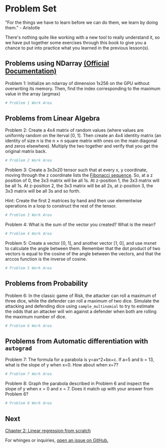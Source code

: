 
# Problem Set 

"For the things we have to learn before we can do them, we learn by doing them." - Aristotle

There's nothing quite like working with a new tool to really understand it, so we have put together some exercises through this book to give you a chance to put into practice what you learned in the previous lesson(s). 

## Problems using NDarray [(Official Documentation)](https://mxnet.incubator.apache.org/api/python/ndarray/ndarray.html) 


Problem 1: Initialize an ndarray of dimension 1x256 on the GPU without overwriting its memory. Then, find the index corresponding to the maximum value in the array (argmax)


```python
# Problem 1 Work Area
```

## Problems from Linear Algebra

Problem 2: Create a 4x4 matrix of random values (where values are uniformly random on the iterval [0, 1]. Then create an 4x4 identity matrix (an identity of size n is the n × n square matrix with ones on the main diagonal and zeros elsewhere). Multiply the two together and verify that you get the original matrix back.


```python
# Problem 2 Work Area
```

Problem 3: Create a 3x3x20 tensor such that at every x, y coordinate, moving through the z coordinate lists the [Fibonacci sequence](https://en.wikipedia.org/wiki/Fibonacci_number). So, at a z position of 0, the 3x3 matrix will be all 1s. At z-position 1, the 3x3 matrix will be all 1s. At z-position 2, the 3x3 matrix will be all 2s, at z-position 3, the 3x3 matrix will be all 3s and so forth.

Hint: Create the first 2 matrices by hand and then use elementwise operations in a loop to construct the rest of the tensor. 


```python
# Problem 3 Work Area
```

Problem 4: What is the sum of the vector you created? What is the mean?


```python
# Problem 4 Work Area
```

Problem 5: Create a vector [0, 1], and another vector [1, 0], and use mxnet to calculate the angle between them. Remember that the dot product of two vectors is equal to the cosine of the angle between the vectors, and that the arccos function is the inverse of cosine.


```python
# Problem 5 Work Area
```

## Problems from Probability

Problem 6: In the classic game of Risk, the attacker can roll a maximum of three dice, while the defender can roll a maximum of two dice. Simulate the attacking and defending dice using `sample_multinomial` to try to estimate the odds that an attacker will win against a defender when both are rolling the maximum number of dice.


```python
# Problem 6 Work Area
```

## Problems from Automatic differentiation with ``autograd`` 

Problem 7: The formula for a parabola is y=ax^2+bx+c. If a=5 and b = 13, what is the slope of y when x=0.  How about when x=7? 


```python
# Problem 7 Work Area
```

Problem 8: Graph the parabola described in Problem 6 and inspect the slope of y when x = 0 and x = 7. Does it match up with your answer from Problem 6?



```python
# Problem 8 Work Area
```

## Next
[Chapter 2: Linear regression from scratch](../chapter02_supervised-learning/linear-regression-scratch.ipynb)

For whinges or inquiries, [open an issue on  GitHub.](https://github.com/zackchase/mxnet-the-straight-dope)


```python

```
